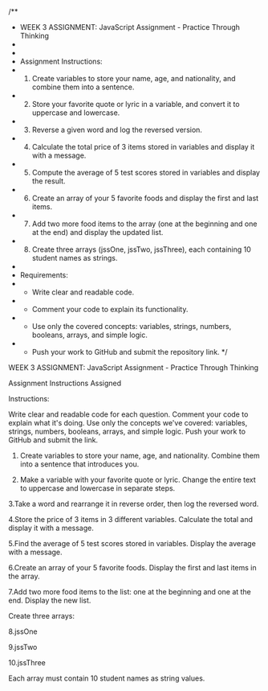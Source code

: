 /**
 * WEEK 3 ASSIGNMENT: JavaScript Assignment - Practice Through Thinking
 * 
 * 
 * Assignment Instructions:
 * 1. Create variables to store your name, age, and nationality, and combine them into a sentence.
 * 2. Store your favorite quote or lyric in a variable, and convert it to uppercase and lowercase.
 * 3. Reverse a given word and log the reversed version.
 * 4. Calculate the total price of 3 items stored in variables and display it with a message.
 * 5. Compute the average of 5 test scores stored in variables and display the result.
 * 6. Create an array of your 5 favorite foods and display the first and last items.
 * 7. Add two more food items to the array (one at the beginning and one at the end) and display the updated list.
 * 8. Create three arrays (jssOne, jssTwo, jssThree), each containing 10 student names as strings.
 * 
 * Requirements:
 * - Write clear and readable code.
 * - Comment your code to explain its functionality.
 * - Use only the covered concepts: variables, strings, numbers, booleans, arrays, and simple logic.
 * - Push your work to GitHub and submit the repository link.
 */

 
WEEK 3 ASSIGNMENT: JavaScript Assignment - Practice Through Thinking


Assignment Instructions
Assigned

Instructions:

Write clear and readable code for each question.
Comment your code to explain what it's doing.
Use only the concepts we've covered: variables, strings, numbers, booleans, arrays, and simple logic.
Push your work to GitHub and submit the link.

1. Create variables to store your name, age, and nationality. Combine them into a sentence that introduces you.


2. Make a variable with your favorite quote or lyric. Change the entire text to uppercase and lowercase in separate steps.



3.Take a word and rearrange it in reverse order, then log the reversed word.



4.Store the price of 3 items in 3 different variables. Calculate the total and display it with a message.



5.Find the average of 5 test scores stored in variables. Display the average with a message.



6.Create an array of your 5 favorite foods. Display the first and last items in the array.



7.Add two more food items to the list: one at the beginning and one at the end. Display the new list.



Create three arrays:



8.jssOne

9.jssTwo

10.jssThree



Each array must contain 10 student names as string values.
